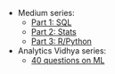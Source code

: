 - Medium series:
  - [Part 1: SQL](https://towardsdatascience.com/how-to-ace-data-science-interviews-sql-b71de212e433)
  - [Part 2: Stats](https://towardsdatascience.com/how-to-ace-data-science-interviews-statistics-f3d363ad47b)
  - [Part 3: R/Python](https://towardsdatascience.com/how-to-ace-data-science-interviews-r-python-3a49982000de)
- Analytics Vidhya series:
  - [40 questions on ML](https://www.analyticsvidhya.com/blog/2016/09/40-interview-questions-asked-at-startups-in-machine-learning-data-science/)
  
